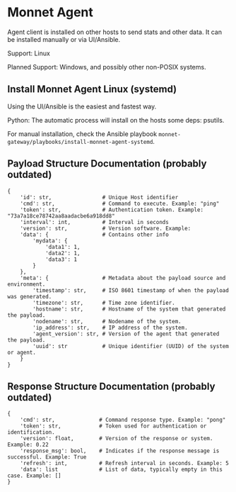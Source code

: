 # Monnet Agent

Agent client is installed on other hosts to send stats and other data. It can be installed manually or via UI/Ansible.

Support: Linux

Planned Support: Windows, and possibly other non-POSIX systems.

## Install Monnet Agent Linux (systemd)

Using the UI/Ansible is the easiest and fastest way.

Python: The automatic process will install on the hosts some deps: psutils.

For manual installation, check the Ansible playbook `monnet-gateway/playbooks/install-monnet-agent-systemd`.

## Payload Structure Documentation (probably outdated)

```
{
    'id': str,                # Unique Host identifier
    'cmd': str,               # Command to execute. Example: "ping"
    'token': str,             # Authentication token. Example: "73a7a18ce78742aa8aadacbe6a918dd8"
    'interval': int,          # Interval in seconds
    'version': str,           # Version software. Example:
    'data': {                 # Contains other info
        'mydata': {
            'data1': 1,
            'data2': 1,
            'data3': 1
        }
    },
    'meta': {                 # Metadata about the payload source and environment.
        'timestamp': str,     # ISO 8601 timestamp of when the payload was generated.
        'timezone': str,      # Time zone identifier.
        'hostname': str,      # Hostname of the system that generated the payload.
        'nodename': str,      # Nodename of the system.
        'ip_address': str,    # IP address of the system.
        'agent_version': str, # Version of the agent that generated the payload.
        'uuid': str           # Unique identifier (UUID) of the system or agent.
    }
}
```
## Response Structure Documentation (probably outdated)

```
{
    'cmd': str,              # Command response type. Example: "pong"
    'token': str,            # Token used for authentication or identification.
    'version': float,        # Version of the response or system. Example: 0.22
    'response_msg': bool,    # Indicates if the response message is successful. Example: True
    'refresh': int,          # Refresh interval in seconds. Example: 5
    'data': list             # List of data, typically empty in this case. Example: []
}
```

